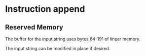# Instruction append

## Reserved Memory

The buffer for the input string uses bytes 64-191 of linear memory.

The input string can be modified in place if desired.
